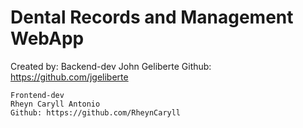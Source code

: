 # Dental Records and Management WebApp
Created by:
    Backend-dev
    John Geliberte
    Github: https://github.com/jgeliberte
    
    Frontend-dev
    Rheyn Caryll Antonio
    Github: https://github.com/RheynCaryll
